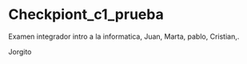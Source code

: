 # Checkpiont_c1_prueba
Examen integrador intro a la informatica, Juan, Marta, pablo, Cristian,. 

Jorgito 
